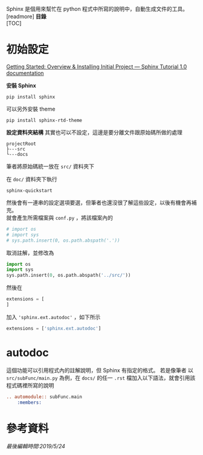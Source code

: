 Sphinx 是個用來幫忙在 python 程式中所寫的說明中，自動生成文件的工具。
[readmore]
**目錄**  
[TOC]
# 初始設定
[Getting Started: Overview & Installing Initial Project — Sphinx Tutorial 1.0 documentation](https://sphinx-tutorial.readthedocs.io/start/)

**安裝 Sphinx**
```shell
pip install sphinx
```

可以另外安裝 theme
```shell
pip install sphinx-rtd-theme
```

**設定資料夾結構**
其實也可以不設定，這邊是要分離文件跟原始碼所做的處理
```
projectRoot
├---src
└---docs
```
筆者將原始碼統一放在 `src/` 資料夾下

在 `doc/` 資料夾下執行
```shell
sphinx-quickstart
```
然後會有一連串的設定選項要選，但筆者也還沒很了解這些設定，以後有機會再補充。  
就會產生所需檔案與 `conf.py` ，將該檔案內的
```python
# import os
# import sys
# sys.path.insert(0, os.path.abspath('.'))
```
取消註解，並修改為
```python
import os
import sys
sys.path.insert(0, os.path.abspath('../src/'))
```
然後在
```python
extensions = [
]
```
加入 `'sphinx.ext.autodoc'` ，如下所示
```python
extensions = ['sphinx.ext.autodoc']
```
# autodoc
這個功能可以引用程式內的註解說明，但 Sphinx 有指定的格式。
若是像筆者
以 `src/subFunc/main.py` 為例，在 `docs/` 的任一 `.rst` 檔加入以下語法，就會引用該程式碼裡所寫的說明
```rst
.. automodule:: subFunc.main
	:members:
```

# 參考資料


*最後編輯時間:2019/5/24*

<!--tags:
-->
<!--stackedit_data:
eyJoaXN0b3J5IjpbMjA1NDIxMjIwOSw1NDk4MDczNjgsLTY3OT
QxNjc5NSwxNTkxMTI2OTU0LDc1ODAyODkzNSwtMTk2NzUxNjk4
LC02ODMxMTQzNzJdfQ==
-->